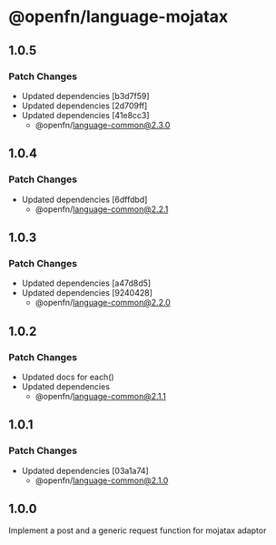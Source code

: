 # @openfn/language-mojatax

## 1.0.5

### Patch Changes

- Updated dependencies [b3d7f59]
- Updated dependencies [2d709ff]
- Updated dependencies [41e8cc3]
  - @openfn/language-common@2.3.0

## 1.0.4

### Patch Changes

- Updated dependencies [6dffdbd]
  - @openfn/language-common@2.2.1

## 1.0.3

### Patch Changes

- Updated dependencies [a47d8d5]
- Updated dependencies [9240428]
  - @openfn/language-common@2.2.0

## 1.0.2

### Patch Changes

- Updated docs for each()
- Updated dependencies
  - @openfn/language-common@2.1.1

## 1.0.1

### Patch Changes

- Updated dependencies [03a1a74]
  - @openfn/language-common@2.1.0

## 1.0.0

Implement a post and a generic request function for mojatax adaptor
